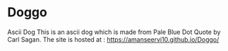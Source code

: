 # Doggo
Ascii Dog
This is an ascii dog which is made from Pale Blue Dot Quote by Carl Sagan.
The site is hosted at : https://amanseervi10.github.io/Doggo/
